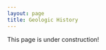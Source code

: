 ```yaml
---
layout: page
title: Geologic History
---
```


<p class="message">
  This page is under construction!
</p>